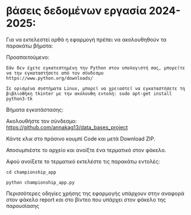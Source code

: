 # βάσεις δεδομένων εργασία 2024-2025:
Για να εκτελεστεί ορθά η εφαρμογή πρέπει να ακολουθηθούν τα παρακάτω βήματα:  

Προαπαιτούμενο:  

	Εάν δεν έχετε εγκατεστημένη την Python στον υπολογιστή σας, μπορείτε να την εγκαταστήσετε από τον σύνδεσμο https://www.python.org/downloads/   
 
	Σε ορισμένα συστήματα Linux, μπορεί να χρειαστεί να εγκαταστήσετε τη βιβλιοθήκη tkinter με την ακόλουθη εντολή: sudo apt-get install python3-tk  
 
Βήματα εγκατάστασης:  

Ακολουθήστε τον σύνδεσμο: https://github.com/annakag13/data_bases_project  

Κάντε κλικ στο πράσινο κουμπί Code και μετά Download ZIP.  

Αποσυμπιέστε το αρχείο και ανοίξτε ένα τερματικό στον φάκελο.  

Αφού ανοίξετε το τερματικό εκτελέστε τις παρακάτω εντολές:  

	cd championship_app  
 
	python championship_app.py  
 
Περισσότερες οδηγίες χρήσης της εφαρμογής υπάρχουν στην αναφορά στον φάκελο report και στο βίντεο που υπάρχει στον φάκελο της παρουσίασης
